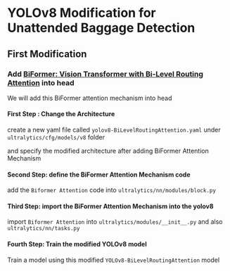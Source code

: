 # YOLOv8 Modification for Unattended Baggage Detection

## First Modification

### Add [BiFormer: Vision Transformer with Bi-Level Routing Attention](https://github.com/rayleizhu/BiFormer) into head

We will add this BiFormer attention mechanism into head

#### First Step : Change the Architecture

create a new yaml file called `yolov8-BiLevelRoutingAttention.yaml` under `ultralytics/cfg/models/v8` folder

and specify the modified architecture after adding BiFormer Attention Mechanism

#### Second Step: define the BiFormer Attention Mechanism code

add the `Biformer Attention` code into `ultralytics/nn/modules/block.py`

#### Third Step: import the BiFormer Attention Mechanism into the yolov8 

import `Biformer Attention` into `ultralytics/modules/__init__.py` and also `ultralytics/nn/tasks.py` 


#### Fourth Step: Train the modified YOLOv8 model

Train a model using this modified `YOLOv8-BiLevelRoutingAttention` model
